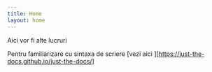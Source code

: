 ```yaml
---
title: Home
layout: home
---
```


Aici vor fi alte lucruri

Pentru familiarizare cu sintaxa de scriere [vezi aici ][https://just-the-docs.github.io/just-the-docs/]